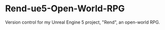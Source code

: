 # Rend-ue5-Open-World-RPG
Version control for my Unreal Engine 5 project, "Rend", an open-world RPG.
